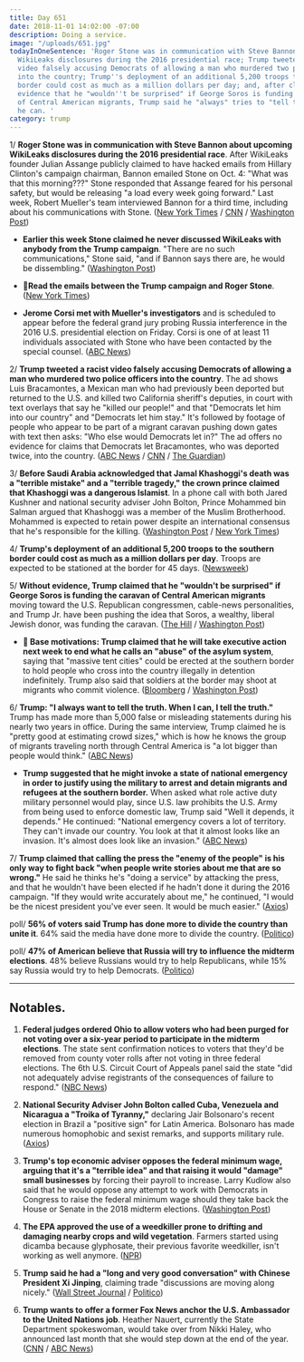 ```yaml
---
title: Day 651
date: 2018-11-01 14:02:00 -07:00
description: Doing a service.
image: "/uploads/651.jpg"
todayInOneSentence: 'Roger Stone was in communication with Steve Bannon about upcoming
  WikiLeaks disclosures during the 2016 presidential race; Trump tweeted a racist
  video falsely accusing Democrats of allowing a man who murdered two police officers
  into the country; Trump''s deployment of an additional 5,200 troops to the southern
  border could cost as much as a million dollars per day; and, after claiming without
  evidence that he "wouldn''t be surprised" if George Soros is funding the caravan
  of Central American migrants, Trump said he "always" tries to "tell the truth" – when
  he can. '
category: trump
---
```


1/ **Roger Stone was in communication with Steve Bannon about upcoming WikiLeaks disclosures during the 2016 presidential race**. After WikiLeaks founder Julian Assange publicly claimed to have hacked emails from Hillary Clinton's campaign chairman, Bannon emailed Stone on Oct. 4: "What was that this morning???" Stone responded that Assange feared for his personal safety, but would be releasing "a load every week going forward." Last week, Robert Mueller's team interviewed Bannon for a third time, including about his communications with Stone. ([New York Times](https://www.nytimes.com/2018/11/01/us/politics/roger-stone-trump-campaign-mueller-wikileaks.html) / [CNN](https://www.cnn.com/2018/11/01/politics/roger-stone-steve-bannon-emails-wikileaks/index.html) / [Washington Post](https://www.washingtonpost.com/politics/in-email-to-trumps-campaign-strategist-roger-stone-implied-he-knew-of-wikileakss-plans/2018/11/01/2d5d1938-de01-11e8-b732-3c72cbf131f2_story.html))

* **Earlier this week Stone claimed he never discussed WikiLeaks with anybody from the Trump campaign**. "There are no such communications," Stone said, "and if Bannon says there are, he would be dissembling." ([Washington Post](https://www.washingtonpost.com/politics/2018/11/01/roger-stones-story-just-changed-russia-again/))

* 📖**Read the emails between the Trump campaign and Roger Stone**. ([New York Times](https://www.nytimes.com/2018/11/01/us/politics/wikileaks-roger-stone-trump.html))

* **Jerome Corsi met with Mueller's investigators** and is scheduled to appear before the federal grand jury probing Russia interference in the 2016 U.S. presidential election on Friday. Corsi is one of at least 11 individuals associated with Stone who have been contacted by the special counsel. ([ABC News](https://abcnews.go.com/Politics/conspiracy-theorist-key-figure-mueller-builds-case/story?id=58886291))

2/ **Trump tweeted a racist video falsely accusing Democrats of allowing a man who murdered two police officers into the country**. The ad shows Luis Bracamontes, a Mexican man who had previously been deported but returned to the U.S. and killed two California sheriff's deputies, in court with text overlays that say he "killed our people!" and that "Democrats let him into our country" and "Democrats let him stay." It's followed by footage of people who appear to be part of a migrant caravan pushing down gates with text then asks: "Who else would Democrats let in?" The ad offers no evidence for claims that Democrats let Bracamontes, who was deported twice, into the country. ([ABC News](https://abcnews.go.com/US/trump-ad-mexican-cop-killer-blatant-racist-fear/story?id=58897185) / [CNN](https://www.cnn.com/2018/10/31/politics/donald-trump-immigration-paul-ryan-midterms/index.html) / [The Guardian](https://www.theguardian.com/us-news/live/2018/nov/01/donald-trump-latest-election-video-racist-midterms?page=with:block-5bdaf7bfe4b02dafd12eee99#block-5bdaf7bfe4b02dafd12eee99))

3/ **Before Saudi Arabia acknowledged that Jamal Khashoggi's death was a "terrible mistake" and a "terrible tragedy," the crown prince claimed that Khashoggi was a dangerous Islamist**. In a phone call with both Jared Kushner and national security adviser John Bolton, Prince Mohammed bin Salman argued that Khashoggi was a member of the Muslim Brotherhood. Mohammed is expected to retain power despite an international consensus that he's responsible for the killing. ([Washington Post](https://www.washingtonpost.com/world/national-security/saudi-crown-prince-described-slain-journalist-as-a-dangerous-islamist-in-call-with-white-house/2018/11/01/b4513e05-2d8e-4533-9cc8-2cabf8bb2d0a_story.html) / [New York Times](https://www.nytimes.com/2018/11/01/world/middleeast/with-saudi-prince-holding-on-to-power-us-seen-standing-by-him.html))

4/ **Trump's deployment of an additional 5,200 troops to the southern border could cost as much as a million dollars per day**. Troops are expected to be stationed at the border for 45 days. ([Newsweek](https://www.newsweek.com/trump-administration-migrant-caravan-border-troops-1194215))

5/ **Without evidence, Trump claimed that he "wouldn't be surprised" if George Soros is funding the caravan of Central American migrants** moving toward the U.S. Republican congressmen, cable-news personalities, and Trump Jr. have been pushing the idea that Soros, a wealthy, liberal Jewish donor, was funding the caravan. ([The Hill](https://thehill.com/homenews/administration/414171-trump-i-wouldnt-be-surprised-if-soros-were-paying-for-migrant-caravan) / [Washington Post](https://www.washingtonpost.com/politics/2018/10/29/how-trumps-conservative-media-helped-mainstream-conspiracy-theory-now-tied-tragedy/?utm_term=.4287b199a748))

* **🎉 Base motivations: Trump claimed that he will take executive action next week to end what he calls an "abuse" of the asylum system**, saying that "massive tent cities" could be erected at the southern border to hold people who cross into the country illegally in detention indefinitely. Trump also said that soldiers at the border may shoot at migrants who commit violence. ([Bloomberg](https://www.bloomberg.com/news/articles/2018-11-01/trump-is-said-to-plan-immigration-remarks-in-campaign-final-days) / [Washington Post](https://www.washingtonpost.com/politics/trump-says-he-is-finalizing-plan-to-end-abuse-of-us-asylum-system-vowing-massive-tent-cities-to-hold-migrants/2018/11/01/90fb6252-ddec-11e8-b732-3c72cbf131f2_story.html))

6/ **Trump: "I always want to tell the truth. When I can, I tell the truth."** Trump has made more than 5,000 false or misleading statements during his nearly two years in office. During the same interview, Trump claimed he is "pretty good at estimating crowd sizes," which is how he knows the group of migrants traveling north through Central America is "a lot bigger than people would think." ([ABC News](https://abcnews.go.com/Politics/wall-people-trump-defends-military-presence-border/story?id=58878290))

* **Trump suggested that he might invoke a state of national emergency in order to justify using the military to arrest and detain migrants and refugees at the southern border.** When asked what role active duty military personnel would play, since U.S. law prohibits the U.S. Army from being used to enforce domestic law, Trump said "Well it depends, it depends." He continued: "National emergency covers a lot of territory. They can't invade our country. You look at that it almost looks like an invasion. It's almost does look like an invasion." ([ABC News](https://abcnews.go.com/Politics/transcript-president-trumps-interview-abc-news-correspondent-jonathan/story?id=58894593))

7/ **Trump claimed that calling the press the "enemy of the people" is his only way to fight back "when people write stories about me that are so wrong."** He said he thinks he's "doing a service" by attacking the press, and that he wouldn't have been elected if he hadn't done it during the 2016 campaign. "If they would write accurately about me," he continued, "I would be the nicest president you've ever seen. It would be much easier." ([Axios](https://www.axios.com/trump-axios-hbo-media-enemy-of-the-people-441ae349-3670-4f7d-b5d5-04d339a15f68.html))

poll/ **56% of voters said Trump has done more to divide the country than unite it**. 64% said the media have done more to divide the country. ([Politico](https://www.politico.com/story/2018/11/01/poll-more-voters-say-media-divide-country-than-trump-952209))

poll/ **47% of American believe that Russia will try to influence the midterm elections**. 48% believe Russians would try to help Republicans, while 15% say Russia would try to help Democrats. ([Politico](https://www.politico.com/story/2018/11/01/poll-russia-midterms-2018-hack-907038))

---

## Notables.

1. **Federal judges ordered Ohio to allow voters who had been purged for not voting over a six-year period to participate in the midterm elections**. The state sent confirmation notices to voters that they'd be removed from county voter rolls after not voting in three federal elections. The 6th U.S. Circuit Court of Appeals panel said the state "did not adequately advise registrants of the consequences of failure to respond." ([NBC News](https://www.nbcnews.com/politics/politics-news/federal-judges-order-ohio-allow-purged-voters-back-n929526))

2. **National Security Adviser John Bolton called Cuba, Venezuela and Nicaragua a "Troika of Tyranny,"** declaring Jair Bolsonaro's recent election in Brazil a "positive sign" for Latin America. Bolsonaro has made numerous homophobic and sexist remarks, and supports military rule. ([Axios](https://www.axios.com/john-bolton-latin-america-speech-bolsonaro-troika-c7d41d0c-f0c7-4bb9-b19a-9ac0b693ca0e.html))

3. **Trump's top economic adviser opposes the federal minimum wage, arguing that it's a "terrible idea" and that raising it would "damage" small businesses** by forcing their payroll to increase. Larry Kudlow also said that he would oppose any attempt to work with Democrats in Congress to raise the federal minimum wage should they take back the House or Senate in the 2018 midterm elections. ([Washington Post](https://www.washingtonpost.com/business/2018/11/01/president-trumps-top-economic-adviser-calls-federal-minimum-wage-terrible-idea/))

4. **The EPA approved the use of a weedkiller prone to drifting and damaging nearby crops and wild vegetation**. Farmers started using dicamba because glyphosate, their previous favorite weedkiller, isn't working as well anymore. ([NPR](https://www.npr.org/sections/thesalt/2018/11/01/662918255/the-epa-says-farmers-can-keep-using-weedkiller-blamed-for-vast-crop-damage))

5. **Trump said he had a "long and very good conversation" with Chinese President Xi Jinping**, claiming trade "discussions are moving along nicely." ([Wall Street Journal](https://www.wsj.com/articles/trump-signals-progress-on-trade-after-phone-call-with-chinese-president-xi-1541083811) / [Politico](https://www.politico.com/story/2018/11/01/trump-china-trade-955069))

6. **Trump wants to offer a former Fox News anchor the U.S. Ambassador to the United Nations job**. Heather Nauert, currently the State Department spokeswoman, would take over from Nikki Haley, who announced last month that she would step down at the end of the year. ([CNN](https://www.cnn.com/2018/11/01/politics/nauert-trump-un-ambassador/index.html) / [ABC News](https://abcnews.go.com/Politics/trump-offers-heather-nauert-role-us-ambassador-united/story?id=58903903))